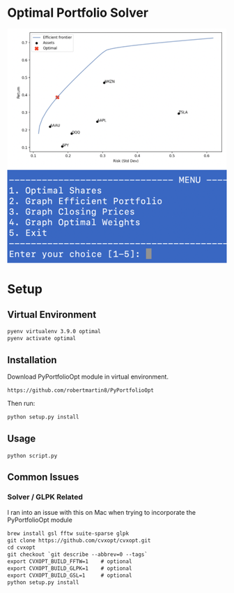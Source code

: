 # Optimal Portfolio Solver
![efficient portfolio graph](https://github.com/wae10/optimal-portfolio/blob/main/images/efficient_portfolio.png)
![terminal menu](https://github.com/wae10/optimal-portfolio/blob/main/images/terminal.png)


# Setup
## Virtual Environment
```
pyenv virtualenv 3.9.0 optimal
pyenv activate optimal
```

## Installation
Download PyPortfolioOpt module in virtual environment.
```
https://github.com/robertmartin8/PyPortfolioOpt
```
Then run:
```
python setup.py install
```

## Usage
```python script.py```

## Common Issues 
### Solver / GLPK Related
I ran into an issue with this on Mac when trying to incorporate the PyPortfolioOpt module
```
brew install gsl fftw suite-sparse glpk
git clone https://github.com/cvxopt/cvxopt.git
cd cvxopt
git checkout `git describe --abbrev=0 --tags`
export CVXOPT_BUILD_FFTW=1    # optional
export CVXOPT_BUILD_GLPK=1    # optional
export CVXOPT_BUILD_GSL=1     # optional
python setup.py install
```
